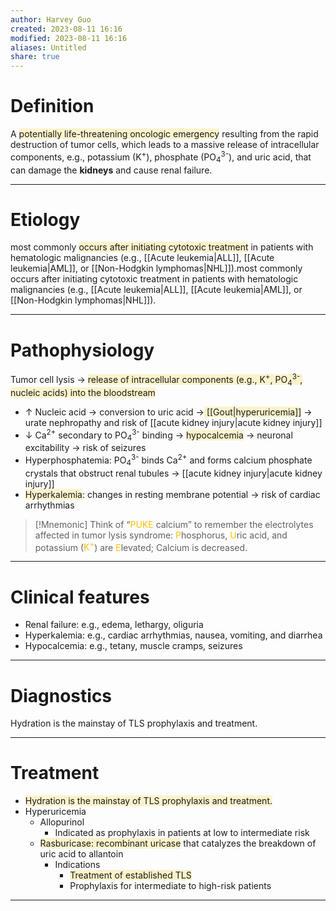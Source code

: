 ```yaml
---
author: Harvey Guo
created: 2023-08-11 16:16
modified: 2023-08-11 16:16
aliases: Untitled
share: true
---
```

# Definition
A <span style="background:rgba(240, 200, 0, 0.2)">potentially life-threatening oncologic emergency</span> resulting from the rapid destruction of tumor cells, which leads to a massive release of intracellular components, e.g., potassium (K<sup>+</sup>), phosphate (PO<sub>4</sub><sup>3-</sup>), and uric acid, that can damage the **kidneys** and cause renal failure.

---
# Etiology
most commonly <span style="background:rgba(240, 200, 0, 0.2)">occurs after initiating cytotoxic treatment</span> in patients with hematologic malignancies (e.g., [[Acute leukemia|ALL]], [[Acute leukemia|AML]], or [[Non-Hodgkin lymphomas|NHL]]).most commonly occurs after initiating cytotoxic treatment in patients with hematologic malignancies (e.g., [[Acute leukemia|ALL]], [[Acute leukemia|AML]], or [[Non-Hodgkin lymphomas|NHL]]).

---
# Pathophysiology
Tumor cell lysis → <span style="background:rgba(240, 200, 0, 0.2)">release of intracellular components (e.g., K<sup>+</sup>, PO<sub>4</sub><sup>3-</sup>, nucleic acids) into the bloodstream</span>
- ↑ Nucleic acid → conversion to uric acid →<span style="background:rgba(240, 200, 0, 0.2)"> [[Gout|hyperuricemia]]</span> → urate nephropathy and risk of [[acute kidney injury|acute kidney injury]] 
- ↓ Ca<sup>2+</sup> secondary to PO<sub>4</sub><sup>3-</sup> binding → <span style="background:rgba(240, 200, 0, 0.2)">hypocalcemia</span> → neuronal excitability → risk of seizures
- Hyperphosphatemia: PO<sub>4</sub><sup>3-</sup> binds Ca<sup>2+</sup> and forms calcium phosphate crystals that obstruct renal tubules → [[acute kidney injury|acute kidney injury]]
- <span style="background:rgba(240, 200, 0, 0.2)">Hyperkalemia</span>: changes in resting membrane potential → risk of cardiac arrhythmias

>[!Mnemonic] 
>Think of “<font color="#ffc000">PUKE</font> calcium” to remember the electrolytes affected in tumor lysis syndrome: <font color="#ffc000">P</font>hosphorus, <font color="#ffc000">U</font>ric acid, and potassium (<font color="#ffc000">K<sup>+</sup></font>) are <font color="#ffc000">E</font>levated; Calcium is decreased.

---
# Clinical features
- Renal failure: e.g., edema, lethargy, oliguria
- Hyperkalemia: e.g., cardiac arrhythmias, nausea, vomiting, and diarrhea
- Hypocalcemia: e.g., tetany, muscle cramps, seizures

---
# Diagnostics
Hydration is the mainstay of TLS prophylaxis and treatment.

---
# Treatment
- <span style="background:rgba(240, 200, 0, 0.2)">Hydration is the mainstay of TLS prophylaxis and treatment.</span>
- Hyperuricemia
	- Allopurinol
		- Indicated as prophylaxis in patients at low to intermediate risk
	- <span style="background:rgba(240, 200, 0, 0.2)">Rasburicase: recombinant uricase</span> that catalyzes the breakdown of uric acid to allantoin 
		- Indications
			- <span style="background:rgba(240, 200, 0, 0.2)">Treatment of established TLS</span>
			- Prophylaxis for intermediate to high-risk patients

---
